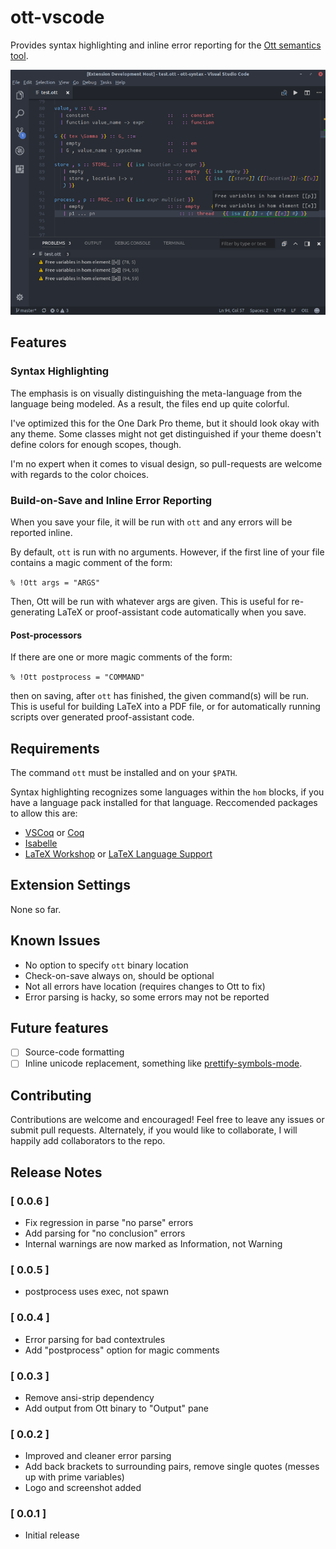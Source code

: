 # ott-vscode

Provides syntax highlighting and inline error reporting 
for the [Ott semantics tool](http://www.cl.cam.ac.uk/~pes20/ott/).

![Screenshot of Ott Extension](./media/screenshot.png)

## Features

### Syntax Highlighting 

The emphasis is on visually distinguishing the meta-language from the language being modeled.
As a result, the files end up quite colorful.

I've optimized this for the One Dark Pro theme, but it should look okay with any theme. Some
classes might not get distinguished if your theme doesn't define colors for enough scopes, though.

I'm no expert when it comes to visual design, so pull-requests are welcome with regards
to the color choices.

### Build-on-Save and Inline Error Reporting

When you save your file, it will be run with `ott` and any errors will be reported inline. 

By default, `ott` is run with no arguments. However, if the first line of your file contains a magic comment of the form:

```% !Ott args = "ARGS"``` 

Then, Ott will be run with whatever args are given. This is useful for re-generating
LaTeX or proof-assistant code automatically when you save.

#### Post-processors
If there are one or more magic comments of the form:

```% !Ott postprocess = "COMMAND"``` 

then on saving, after `ott` has finished, the given command(s) will be run.
This is useful for building LaTeX into a PDF file, or for automatically running scripts
over generated proof-assistant code.

## Requirements

The command `ott` must be installed and on your `$PATH`.

Syntax highlighting recognizes some languages within the `hom` blocks,
if you have a language pack installed for that language.
Reccomended packages to allow this are:

* [VSCoq](https://marketplace.visualstudio.com/items?itemName=siegebell.vscoq) or [Coq](https://marketplace.visualstudio.com/items?itemName=ruoz.coq)
* [Isabelle](https://marketplace.visualstudio.com/items?itemName=makarius.isabelle)
* [LaTeX Workshop](https://marketplace.visualstudio.com/items?itemName=James-Yu.latex-workshop) or [LaTeX Language Support](https://marketplace.visualstudio.com/items?itemName=torn4dom4n.latex-support)

## Extension Settings

None so far.

## Known Issues

* No option to specify `ott` binary location
* Check-on-save always on, should be optional
* Not all errors have location (requires changes to Ott to fix)
* Error parsing is hacky, so some errors may not be reported

## Future features

- [ ] Source-code formatting
- [ ] Inline unicode replacement, something like [prettify-symbols-mode](https://marketplace.visualstudio.com/items?itemName=siegebell.prettify-symbols-mode). 

## Contributing

Contributions are welcome and encouraged! Feel free to leave any issues or submit pull requests.
Alternately, if you would like to collaborate, I will happily add collaborators to the repo.

## Release Notes

### [ 0.0.6 ]
- Fix regression in parse "no parse" errors
- Add parsing for "no conclusion" errors
- Internal warnings are now marked as Information, not Warning

### [ 0.0.5 ]
- postprocess uses exec, not spawn 

### [ 0.0.4 ]
- Error parsing for bad contextrules
- Add "postprocess" option for magic comments 

### [ 0.0.3 ]
- Remove ansi-strip dependency
- Add output from Ott binary to "Output" pane 

### [ 0.0.2 ]
- Improved and cleaner error parsing
- Add back brackets to surrounding pairs, remove single quotes (messes up with prime variables)
- Logo and screenshot added

### [ 0.0.1 ]

- Initial release





